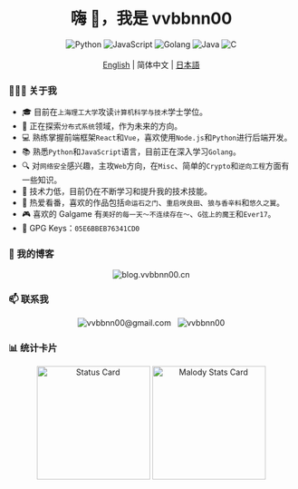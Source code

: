 <h1 style="text-align: center;" align="center">
  嗨 👋，我是 vvbbnn00
</h1>

<div style="text-align: center;" align="center">
  <img src="https://img.shields.io/badge/python-3670A0?style=for-the-badge&logo=python&logoColor=ffdd54" style="display: inline-block;"  alt="Python"/> 
  <img src="https://img.shields.io/badge/javascript-%23323330.svg?style=for-the-badge&logo=javascript&logoColor=%23F7DF1E" style="display: inline-block;"  alt="JavaScript"/> 
  <img src="https://img.shields.io/badge/go-%2300ADD8.svg?style=for-the-badge&logo=go&logoColor=white" style="display: inline-block;" alt="Golang" />
  <img src="https://img.shields.io/badge/java-%23ED8B00.svg?style=for-the-badge&logo=openjdk&logoColor=white" style="display: inline-block;" alt="Java" />
  <img src="https://img.shields.io/badge/c-%2300599C.svg?style=for-the-badge&logo=c&logoColor=white" style="display: inline-block;" alt="C" />
</div>

<br/>

<div style="text-align: center;" align="center">
  <a href="README.md">English</a> | 简体中文 | <a href="README_ja.md">日本語</a>
</div>

### 👨🏻‍💻 关于我

- 🎓 目前在`上海理工大学`攻读`计算机科学与技术`学士学位。
- 🚀 正在探索`分布式系统`领域，作为未来的方向。
- 💻 熟练掌握前端框架`React`和`Vue`，喜欢使用`Node.js`和`Python`进行后端开发。
- 📚 熟悉`Python`和`JavaScript`语言，目前正在深入学习`Golang`。
- 🔍 对`网络安全`感兴趣，主攻`Web`方向，在`Misc`、简单的`Crypto`和`逆向工程`方面有一些知识。
- 🌱 技术力低，目前仍在不断学习和提升我的技术技能。
- 🎥 热爱看番，喜欢的作品包括`命运石之门`、`重启咲良田`、`狼与香辛料`和`悠久之翼`。
- 🎮 喜欢的 Galgame 有`美好的每一天～不连续存在～`、`G弦上的魔王`和`Ever17`。
- 🔑 GPG Keys：`05E6BBEB76341CD0`

### 💬 我的博客

<div style="text-align: center;" align="center">
  <a href="https://blog.vvbbnn00.cn" target="_blank" style="text-decoration: none">
    <img src="https://img.shields.io/badge/blog.vvbbnn00.cn-F88900?style=for-the-badge&logo=rss&logoColor=white" style="display: inline-block;" alt="blog.vvbbnn00.cn" />
  </a>
</div>

### 📫 联系我

<div style="text-align: center;" align="center">
  <a href="mailto:vvbbnn00@gmail.com" target="_blank" style="text-decoration: none">
    <img src="https://img.shields.io/badge/Gmail-D14836?style=for-the-badge&logo=gmail&logoColor=white" style="display: inline-block;" alt="vvbbnn00@gmail.com" />
  </a>
  <span>&nbsp;</span>
  <a href="https://github.com/vvbbnn00" target="_blank" style="text-decoration: none">
    <img src="https://img.shields.io/badge/GitHub-181717?style=for-the-badge&logo=github&logoColor=white" style="display: inline-block;" alt="vvbbnn00" />
  </a>
</div>

### 📊 统计卡片

<div style="text-align: center;" align="center">
  <img src="https://gitcard.bzpl.tech/api?username=vvbbnn00&amp;show_icons=true&amp;count_private=true" alt="Status Card" height="200px" />
  <a href="https://m.mugzone.net/accounts/user/178813" target="_blank" style="text-decoration: none">
      <img src="https://malody-stat-card.bzpl.tech/card/default/178813" alt="Malody Stats Card" height="200px" />
  </a>
</div>
